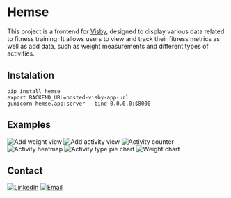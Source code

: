 # Hemse

This project is a frontend for [Visby](https://github.com/klawik-j/visby), designed to display various data related to fitness training. It allows users to view and track their fitness metrics as well as add data, such as weight measurements and different types of activities.

## Instalation
```
pip install hemse
export BACKEND_URL=hosted-visby-app-url
gunicorn hemse.app:server --bind 0.0.0.0:$8000
```

## Examples
![Add weight view](docs/img/view_add_weight.jpg)
![Add activity view](docs/img/view_add_activity.jpg)
![Activity counter](docs/img/view_telemetry_activity_counter.jpg)
![Activity heatmap](docs/img/view_telemetry_heatmap.jpg)
![Activity type pie chart](docs/img/view_telemetry_pie_chart.jpg)
![Weight chart](docs/img/view_telemetry_chart.jpg)

## Contact
[![LinkedIn](https://img.shields.io/badge/LinkedIn-Profile-blue?logo=linkedin&logoColor=white&style=flat-square)](https://www.linkedin.com/in/klawikowski-jakub)
[![Email](https://img.shields.io/badge/Email-Contact%20Me-blue?logo=gmail&logoColor=white&style=flat-square)](mailto:klawik.j@gmail.com)
